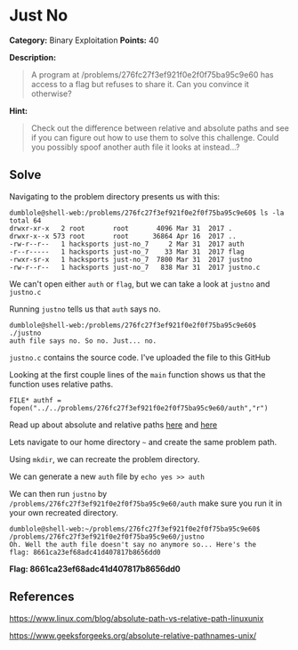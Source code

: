 # Just No
**Category:** Binary Exploitation **Points:** 40 

**Description:**
>A program at /problems/276fc27f3ef921f0e2f0f75ba95c9e60 has access to a flag but refuses to share it. Can you convince it otherwise?

**Hint:**
>Check out the difference between relative and absolute paths and see if you can figure out how to use them to solve this challenge. Could you possibly spoof another auth file it looks at instead...?

## Solve
Navigating to the problem directory presents us with this:

```
dumblole@shell-web:/problems/276fc27f3ef921f0e2f0f75ba95c9e60$ ls -la                              
total 64                                                                                           
drwxr-xr-x   2 root       root       4096 Mar 31  2017 .
drwxr-x--x 573 root       root      36864 Apr 16  2017 ..
-rw-r--r--   1 hacksports just-no_7     2 Mar 31  2017 auth                                        
-r--r-----   1 hacksports just-no_7    33 Mar 31  2017 flag                                        
-rwxr-sr-x   1 hacksports just-no_7  7800 Mar 31  2017 justno
-rw-r--r--   1 hacksports just-no_7   838 Mar 31  2017 justno.c    
```
We can't open either `auth` or `flag`, but we can take a look at `justno` and `justno.c`

Running `justno` tells us that `auth` says no.

```
dumblole@shell-web:/problems/276fc27f3ef921f0e2f0f75ba95c9e60$ ./justno                            
auth file says no. So no. Just... no.
```
`justno.c` contains the source code. I've uploaded the file to this GitHub

Looking at the first couple lines of the `main` function shows us that the function uses relative paths.

```
FILE* authf = fopen("../../problems/276fc27f3ef921f0e2f0f75ba95c9e60/auth","r")
```
Read up about absolute and relative paths [here](https://www.geeksforgeeks.org/absolute-relative-pathnames-unix/) and [here](https://www.linux.com/blog/absolute-path-vs-relative-path-linuxunix)

Lets navigate to our home directory `~` and create the same problem path.

Using `mkdir`, we can recreate the problem directory.

We can generate a new `auth` file by `echo yes >> auth`

We can then run `justno` by `/problems/276fc27f3ef921f0e2f0f75ba95c9e60/auth` make sure you run it in your own recreated directory.

```
dumblole@shell-web:~/problems/276fc27f3ef921f0e2f0f75ba95c9e60$ /problems/276fc27f3ef921f0e2f0f75ba95c9e60/justno
Oh. Well the auth file doesn't say no anymore so... Here's the 
flag: 8661ca23ef68adc41d407817b8656dd0    
```
**Flag: 8661ca23ef68adc41d407817b8656dd0**

## **References**
https://www.linux.com/blog/absolute-path-vs-relative-path-linuxunix

https://www.geeksforgeeks.org/absolute-relative-pathnames-unix/
